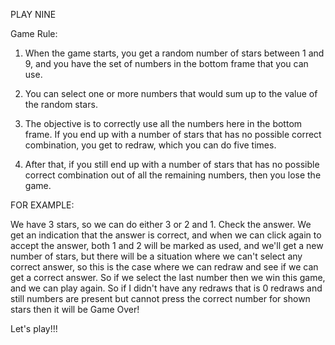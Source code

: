 PLAY NINE

Game Rule:

 1. When the game starts, you get a random number of stars between 1 and 9, and you have the set of numbers in the bottom frame that you can use.

 2. You can select one or more numbers that would sum up to the value of the random stars.

 3. The objective is to correctly use all the numbers here in the bottom frame. If you end up with a number of stars that has no possible correct combination, you get to redraw, which you can do five times.

 4. After that, if you still end up with a number of stars that has no possible correct combination out of all the remaining numbers, then you lose the game.

 FOR EXAMPLE:

  We have 3 stars, so we can do either 3 or 2 and 1. Check the answer. We get an indication that the answer is correct, and when we can click again to accept the answer, both 1 and 2 will be marked as used, and we'll get a new number of stars, but there will be a situation where we can't select any correct answer, so this is the case where we can redraw and see if we can get a correct answer. So if we select the last number then we win this game, and we can play again. So if I didn't have any redraws that is 0 redraws and still numbers are present but cannot press the correct number for shown stars then it will be Game Over!


  Let's play!!!
